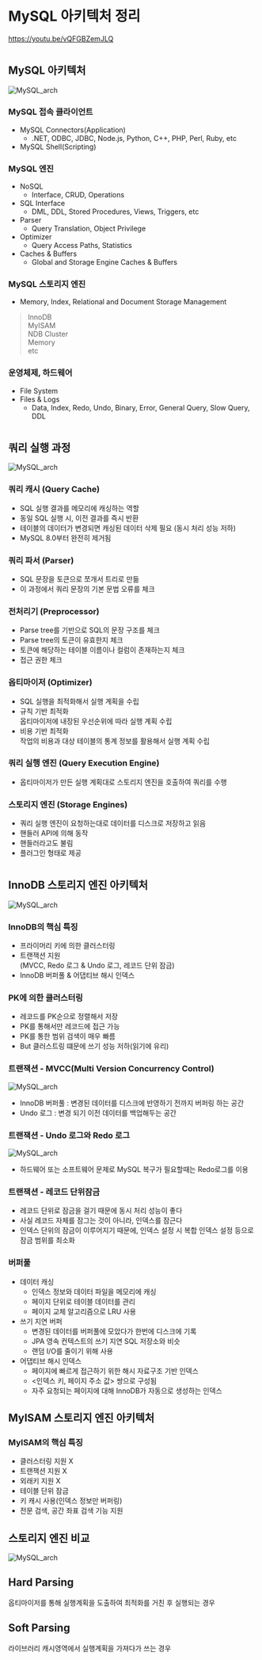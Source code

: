 # MySQL 아키텍처 정리
https://youtu.be/vQFGBZemJLQ
#

## MySQL 아키텍처
<img src="./images/mysql아키텍처.jpg" title="MySQL" alt="MySQL_arch"></img>

### MySQL 접속 클라이언트
- MySQL Connectors(Application)
  - .NET, ODBC, JDBC, Node.js, Python, C++, PHP, Perl, Ruby, etc
- MySQL Shell(Scripting)  

### MySQL 엔진
- NoSQL
  - Interface, CRUD, Operations
- SQL Interface
  - DML, DDL, Stored Procedures, Views, Triggers, etc
- Parser
  - Query Translation, Object Privilege
- Optimizer
  - Query Access Paths, Statistics
- Caches & Buffers
  - Global and Storage Engine Caches & Buffers

### MySQL 스토리지 엔진
- Memory, Index, Relational and Document Storage Management

> InnoDB  
> MyISAM  
> NDB Cluster  
> Memory  
> etc 

### 운영체제, 하드웨어
- File System
- Files & Logs
  - Data, Index, Redo, Undo, Binary, Error, General Query, Slow Query, DDL

#
## 쿼리 실행 과정
<img src="./images/mysql쿼리실행과정.jpg" title="MySQL" alt="MySQL_arch"></img>

### 쿼리 캐시 (Query Cache)
- SQL 실행 결과를 메모리에 캐싱하는 역할
- 동일 SQL 실행 시, 이전 결과를 즉시 반환
- 테이블의 데이터가 변경되면 캐싱된 데이터 삭제 필요 (동시 처리 성능 저하)
- MySQL 8.0부터 완전히 제거됨

### 쿼리 파서 (Parser)
- SQL 문장을 토큰으로 쪼개서 트리로 만듦
- 이 과정에서 쿼리 문장의 기본 문법 오류를 체크

### 전처리기 (Preprocessor)
- Parse tree를 기반으로 SQL의 문장 구조를 체크
- Parse tree의 토큰이 유효한지 체크
- 토큰에 해당하는 테이블 이름이나 컬럼이 존재하는지 체크
- 접근 권한 체크

### 옵티마이저 (Optimizer)
- SQL 실행을 최적화해서 실행 계획을 수립
- 규칙 기반 최적화  
  옵티마이저에 내장된 우선순위에 따라 실행 계획 수립
- 비용 기반 최적화  
  작업의 비용과 대상 테이블의 통계 정보를 활용해서 실행 계획 수립

### 쿼리 실행 엔진 (Query Execution Engine)
- 옵티마이저가 만든 실행 계획대로 스토리지 엔진을 호출하여 쿼리를 수행

### 스토리지 엔진 (Storage Engines)
- 쿼리 실행 엔진이 요청하는대로 데이터를 디스크로 저장하고 읽음
- 핸들러 API에 의해 동작
- 핸들러라고도 불림
- 플러그인 형태로 제공

#
## InnoDB 스토리지 엔진 아키텍처
<img src="./images/MySQL_InnoDB.jpg" title="MySQL" alt="MySQL_arch"></img>

### InnoDB의 핵심 특징
- 프라이머리 키에 의한 클러스터링
- 트랜잭션 지원  
  (MVCC, Redo 로그 & Undo 로그, 레코드 단위 잠금)
- InnoDB 버퍼풀 & 어댑티브 해시 인덱스

### PK에 의한 클러스터링
- 레코드를 PK순으로 정렬해서 저장
- PK를 통해서만 레코드에 접근 가능
- PK를 통한 범위 검색이 매우 빠름
- But 클러스트링 떄문에 쓰기 성능 저하(읽기에 유리)

### 트랜잭션 - MVCC(Multi Version Concurrency Control)
<img src="./images/MySQL_MVCC.jpg" title="MySQL" alt="MySQL_arch"></img>
- InnoDB 버퍼풀 : 변경된 데이터를 디스크에 반영하기 전까지 버퍼링 하는 공간
- Undo 로그 : 변경 되기 이전 데이터를 백업해두는 공간

### 트랜잭션 - Undo 로그와 Redo 로그
<img src="./images/MySQL_UndoRedo.jpg" title="MySQL" alt="MySQL_arch"></img>

- 하드웨어 또는 소프트웨어 문제로 MySQL 복구가 필요할때는 Redo로그를 이용

### 트랜잭션 - 레코드 단위잠금
- 레코드 단위로 잠금을 걸기 때문에 동시 처리 성능이 좋다
- 사실 레코드 자체를 잠그는 것이 아니라, 인덱스를 잠근다
- 인덱스 단위의 잠금이 이루어지기 때문에, 인덱스 설정 시 복합 인덱스 설정 등으로 잠금 범위를 최소화

### 버퍼풀
- 데이터 캐싱
  - 인덱스 정보와 데이터 파일을 메모리에 캐싱
  - 페이지 단위로 테이블 데이터를 관리
  - 페이지 교체 알고리즘으로 LRU 사용
- 쓰기 지연 버퍼
  - 변경된 데이터를 버퍼풀에 모았다가 한번에 디스크에 기록
  - JPA 영속 컨텍스트의 쓰기 지연 SQL 저장소와 비슷
  - 랜덤 I/O를 줄이기 위해 사용
- 어댑티브 해시 인덱스
  - 페이지에 빠르게 접근하기 위한 해시 자료구조 기반 인덱스
  - <인덱스 키, 페이지 주소 값> 쌍으로 구성됨
  - 자주 요청되는 페이지에 대해 InnoDB가 자동으로 생성하는 인덱스

## MyISAM 스토리지 엔진 아키텍처
### MyISAM의 핵심 특징
- 클러스터링 지원 X
- 트랜잭션 지원 X
- 외래키 지원 X
- 테이블 단위 잠금
- 키 캐시 사용(인덱스 정보만 버퍼링)
- 전문 검색, 공간 좌표 검색 기능 지원

## 스토리지 엔진 비교
<img src="./images/MySQL엔진비교.JPG" title="MySQL" alt="MySQL_arch"></img>


## Hard Parsing
옵티마이저를 통해 실행계획을 도출하여 최적화를 거친 후 실행되는 경우
## Soft Parsing
라이브러리 캐시영역에서 실행계획을 가져다가 쓰는 경우